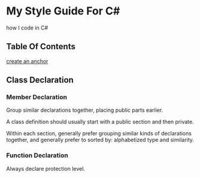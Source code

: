 # My Style Guide For C#
how I code in C#

## Table Of Contents

[create an anchor](#Class-Declaration)

## Class Declaration

### Member Declaration 

Group similar declarations together, placing public parts earlier.  


A class definition should usually start with a public section and then private.  


Within each section, generally prefer grouping similar kinds of declarations  
together, and generally prefer to sorted by: alphabetized type and similarity.  

### Function Declaration

Always declare protection level. 


